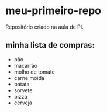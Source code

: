 # meu-primeiro-repo
Repositório criado na aula de PI.

## minha lista de compras:
- pão
- macarrão
- molho de tomate
- carne moída
- batata
- sorvete
- pizza
- cerveja
